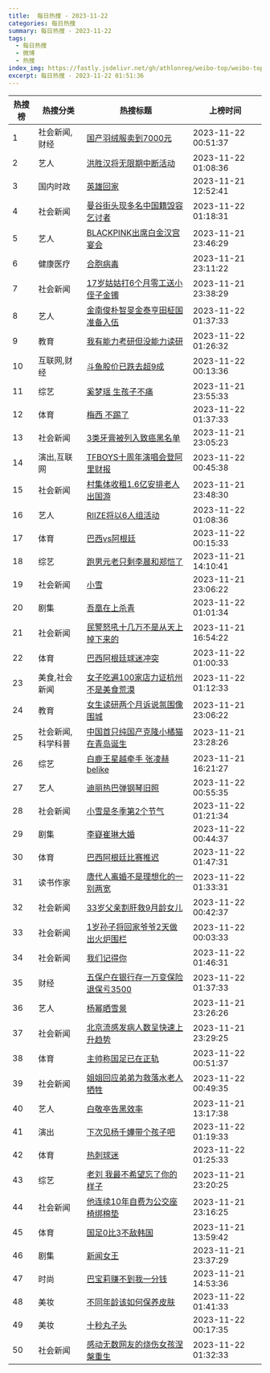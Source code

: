 ```yaml
---
title:  每日热搜 - 2023-11-22
categories: 每日热搜
summary: 每日热搜 - 2023-11-22
tags:
  - 每日热搜
  - 微博
  - 热搜
index_img: https://fastly.jsdelivr.net/gh/athlonreg/weibo-top/weibo-top.jpeg
excerpt: 每日热搜 - 2023-11-22 01:51:36
---
```


| 热搜榜 | 热搜分类 | 热搜标题 | 上榜时间 |
| --- | --- | --- | --- |
| 1 | 社会新闻,财经 | [国产羽绒服卖到7000元](https://s.weibo.com/weibo%3Fq%3D%2523%E5%9B%BD%E4%BA%A7%E7%BE%BD%E7%BB%92%E6%9C%8D%E5%8D%96%E5%88%B07000%E5%85%83%2523) | 2023-11-22 00:51:37 | 
| 2 | 艺人 | [洪胜汉将无限期中断活动](https://s.weibo.com/weibo%3Fq%3D%2523%E6%B4%AA%E8%83%9C%E6%B1%89%E5%B0%86%E6%97%A0%E9%99%90%E6%9C%9F%E4%B8%AD%E6%96%AD%E6%B4%BB%E5%8A%A8%2523) | 2023-11-22 01:08:36 | 
| 3 | 国内时政 | [英雄回家](https://s.weibo.com/weibo%3Fq%3D%2523%E8%8B%B1%E9%9B%84%E5%9B%9E%E5%AE%B6%2523) | 2023-11-21 12:52:41 | 
| 4 | 社会新闻 | [曼谷街头现多名中国籍毁容乞讨者](https://s.weibo.com/weibo%3Fq%3D%2523%E6%9B%BC%E8%B0%B7%E8%A1%97%E5%A4%B4%E7%8E%B0%E5%A4%9A%E5%90%8D%E4%B8%AD%E5%9B%BD%E7%B1%8D%E6%AF%81%E5%AE%B9%E4%B9%9E%E8%AE%A8%E8%80%85%2523) | 2023-11-22 01:18:31 | 
| 5 | 艺人 | [BLACKPINK出席白金汉宫宴会](https://s.weibo.com/weibo%3Fq%3D%2523BLACKPINK%E5%87%BA%E5%B8%AD%E7%99%BD%E9%87%91%E6%B1%89%E5%AE%AB%E5%AE%B4%E4%BC%9A%2523) | 2023-11-21 23:46:29 | 
| 6 | 健康医疗 | [合胞病毒](https://s.weibo.com/weibo%3Fq%3D%2523%E5%90%88%E8%83%9E%E7%97%85%E6%AF%92%2523) | 2023-11-21 23:11:22 | 
| 7 | 社会新闻 | [17岁姑姑打6个月零工送小侄子金镯](https://s.weibo.com/weibo%3Fq%3D%252317%E5%B2%81%E5%A7%91%E5%A7%91%E6%89%936%E4%B8%AA%E6%9C%88%E9%9B%B6%E5%B7%A5%E9%80%81%E5%B0%8F%E4%BE%84%E5%AD%90%E9%87%91%E9%95%AF%2523) | 2023-11-21 23:38:29 | 
| 8 | 艺人 | [金南俊朴智旻金泰亨田柾国准备入伍](https://s.weibo.com/weibo%3Fq%3D%2523%E9%87%91%E5%8D%97%E4%BF%8A%E6%9C%B4%E6%99%BA%E6%97%BB%E9%87%91%E6%B3%B0%E4%BA%A8%E7%94%B0%E6%9F%BE%E5%9B%BD%E5%87%86%E5%A4%87%E5%85%A5%E4%BC%8D%2523) | 2023-11-22 01:37:33 | 
| 9 | 教育 | [我有能力考研但没能力读研](https://s.weibo.com/weibo%3Fq%3D%2523%E6%88%91%E6%9C%89%E8%83%BD%E5%8A%9B%E8%80%83%E7%A0%94%E4%BD%86%E6%B2%A1%E8%83%BD%E5%8A%9B%E8%AF%BB%E7%A0%94%2523) | 2023-11-22 01:26:32 | 
| 10 | 互联网,财经 | [斗鱼股价已跌去超9成](https://s.weibo.com/weibo%3Fq%3D%2523%E6%96%97%E9%B1%BC%E8%82%A1%E4%BB%B7%E5%B7%B2%E8%B7%8C%E5%8E%BB%E8%B6%859%E6%88%90%2523) | 2023-11-22 00:13:36 | 
| 11 | 综艺 | [奚梦瑶 生孩子不痛](https://s.weibo.com/weibo%3Fq%3D%2523%E5%A5%9A%E6%A2%A6%E7%91%B6%20%E7%94%9F%E5%AD%A9%E5%AD%90%E4%B8%8D%E7%97%9B%2523) | 2023-11-21 23:55:33 | 
| 12 | 体育 | [梅西 不踢了](https://s.weibo.com/weibo%3Fq%3D%2523%E6%A2%85%E8%A5%BF%20%E4%B8%8D%E8%B8%A2%E4%BA%86%2523) | 2023-11-22 01:37:33 | 
| 13 | 社会新闻 | [3类牙膏被列入致癌黑名单](https://s.weibo.com/weibo%3Fq%3D%25233%E7%B1%BB%E7%89%99%E8%86%8F%E8%A2%AB%E5%88%97%E5%85%A5%E8%87%B4%E7%99%8C%E9%BB%91%E5%90%8D%E5%8D%95%2523) | 2023-11-21 23:05:23 | 
| 14 | 演出,互联网 | [TFBOYS十周年演唱会登阿里财报](https://s.weibo.com/weibo%3Fq%3D%2523TFBOYS%E5%8D%81%E5%91%A8%E5%B9%B4%E6%BC%94%E5%94%B1%E4%BC%9A%E7%99%BB%E9%98%BF%E9%87%8C%E8%B4%A2%E6%8A%A5%2523) | 2023-11-22 00:45:38 | 
| 15 | 社会新闻 | [村集体收租1.6亿安排老人出国游](https://s.weibo.com/weibo%3Fq%3D%2523%E6%9D%91%E9%9B%86%E4%BD%93%E6%94%B6%E7%A7%9F1.6%E4%BA%BF%E5%AE%89%E6%8E%92%E8%80%81%E4%BA%BA%E5%87%BA%E5%9B%BD%E6%B8%B8%2523) | 2023-11-21 23:48:30 | 
| 16 | 艺人 | [RIIZE将以6人组活动](https://s.weibo.com/weibo%3Fq%3D%2523RIIZE%E5%B0%86%E4%BB%A56%E4%BA%BA%E7%BB%84%E6%B4%BB%E5%8A%A8%2523) | 2023-11-22 01:08:36 | 
| 17 | 体育 | [巴西vs阿根廷](https://s.weibo.com/weibo%3Fq%3D%2523%E5%B7%B4%E8%A5%BFvs%E9%98%BF%E6%A0%B9%E5%BB%B7%2523) | 2023-11-22 00:15:33 | 
| 18 | 综艺 | [跑男元老只剩李晨和郑恺了](https://s.weibo.com/weibo%3Fq%3D%2523%E8%B7%91%E7%94%B7%E5%85%83%E8%80%81%E5%8F%AA%E5%89%A9%E6%9D%8E%E6%99%A8%E5%92%8C%E9%83%91%E6%81%BA%E4%BA%86%2523) | 2023-11-21 14:10:41 | 
| 19 | 社会新闻 | [小雪](https://s.weibo.com/weibo%3Fq%3D%2523%E5%B0%8F%E9%9B%AA%2523) | 2023-11-21 23:06:22 | 
| 20 | 剧集 | [吾凰在上杀青](https://s.weibo.com/weibo%3Fq%3D%2523%E5%90%BE%E5%87%B0%E5%9C%A8%E4%B8%8A%E6%9D%80%E9%9D%92%2523) | 2023-11-22 01:01:34 | 
| 21 | 社会新闻 | [民警怒吼十几万不是从天上掉下来的](https://s.weibo.com/weibo%3Fq%3D%2523%E6%B0%91%E8%AD%A6%E6%80%92%E5%90%BC%E5%8D%81%E5%87%A0%E4%B8%87%E4%B8%8D%E6%98%AF%E4%BB%8E%E5%A4%A9%E4%B8%8A%E6%8E%89%E4%B8%8B%E6%9D%A5%E7%9A%84%2523) | 2023-11-21 16:54:22 | 
| 22 | 体育 | [巴西阿根廷球迷冲突](https://s.weibo.com/weibo%3Fq%3D%2523%E5%B7%B4%E8%A5%BF%E9%98%BF%E6%A0%B9%E5%BB%B7%E7%90%83%E8%BF%B7%E5%86%B2%E7%AA%81%2523) | 2023-11-22 01:00:33 | 
| 23 | 美食,社会新闻 | [女子吃遍100家店力证杭州不是美食荒漠](https://s.weibo.com/weibo%3Fq%3D%2523%E5%A5%B3%E5%AD%90%E5%90%83%E9%81%8D100%E5%AE%B6%E5%BA%97%E5%8A%9B%E8%AF%81%E6%9D%AD%E5%B7%9E%E4%B8%8D%E6%98%AF%E7%BE%8E%E9%A3%9F%E8%8D%92%E6%BC%A0%2523) | 2023-11-22 01:12:33 | 
| 24 | 教育 | [女生读研两个月诉说氛围像围城](https://s.weibo.com/weibo%3Fq%3D%2523%E5%A5%B3%E7%94%9F%E8%AF%BB%E7%A0%94%E4%B8%A4%E4%B8%AA%E6%9C%88%E8%AF%89%E8%AF%B4%E6%B0%9B%E5%9B%B4%E5%83%8F%E5%9B%B4%E5%9F%8E%2523) | 2023-11-21 23:06:22 | 
| 25 | 社会新闻,科学科普 | [中国首只纯国产克隆小橘猫在青岛诞生](https://s.weibo.com/weibo%3Fq%3D%2523%E4%B8%AD%E5%9B%BD%E9%A6%96%E5%8F%AA%E7%BA%AF%E5%9B%BD%E4%BA%A7%E5%85%8B%E9%9A%86%E5%B0%8F%E6%A9%98%E7%8C%AB%E5%9C%A8%E9%9D%92%E5%B2%9B%E8%AF%9E%E7%94%9F%2523) | 2023-11-21 23:28:26 | 
| 26 | 综艺 | [白鹿王星越牵手 张凌赫belike](https://s.weibo.com/weibo%3Fq%3D%2523%E7%99%BD%E9%B9%BF%E7%8E%8B%E6%98%9F%E8%B6%8A%E7%89%B5%E6%89%8B%20%E5%BC%A0%E5%87%8C%E8%B5%ABbelike%2523) | 2023-11-21 16:21:27 | 
| 27 | 艺人 | [迪丽热巴弹钢琴旧照](https://s.weibo.com/weibo%3Fq%3D%2523%E8%BF%AA%E4%B8%BD%E7%83%AD%E5%B7%B4%E5%BC%B9%E9%92%A2%E7%90%B4%E6%97%A7%E7%85%A7%2523) | 2023-11-22 00:55:35 | 
| 28 | 社会新闻 | [小雪是冬季第2个节气](https://s.weibo.com/weibo%3Fq%3D%2523%E5%B0%8F%E9%9B%AA%E6%98%AF%E5%86%AC%E5%AD%A3%E7%AC%AC2%E4%B8%AA%E8%8A%82%E6%B0%94%2523) | 2023-11-22 01:21:34 | 
| 29 | 剧集 | [李嶷崔琳大婚](https://s.weibo.com/weibo%3Fq%3D%2523%E6%9D%8E%E5%B6%B7%E5%B4%94%E7%90%B3%E5%A4%A7%E5%A9%9A%2523) | 2023-11-22 00:44:37 | 
| 30 | 体育 | [巴西阿根廷比赛推迟](https://s.weibo.com/weibo%3Fq%3D%2523%E5%B7%B4%E8%A5%BF%E9%98%BF%E6%A0%B9%E5%BB%B7%E6%AF%94%E8%B5%9B%E6%8E%A8%E8%BF%9F%2523) | 2023-11-22 01:47:31 | 
| 31 | 读书作家 | [唐代人离婚不是理想化的一别两宽](https://s.weibo.com/weibo%3Fq%3D%2523%E5%94%90%E4%BB%A3%E4%BA%BA%E7%A6%BB%E5%A9%9A%E4%B8%8D%E6%98%AF%E7%90%86%E6%83%B3%E5%8C%96%E7%9A%84%E4%B8%80%E5%88%AB%E4%B8%A4%E5%AE%BD%2523) | 2023-11-22 01:33:31 | 
| 32 | 社会新闻 | [33岁父亲割肝救9月龄女儿](https://s.weibo.com/weibo%3Fq%3D%252333%E5%B2%81%E7%88%B6%E4%BA%B2%E5%89%B2%E8%82%9D%E6%95%919%E6%9C%88%E9%BE%84%E5%A5%B3%E5%84%BF%2523) | 2023-11-22 00:42:37 | 
| 33 | 社会新闻 | [1岁孙子将回家爷爷2天做出火炉围栏](https://s.weibo.com/weibo%3Fq%3D%25231%E5%B2%81%E5%AD%99%E5%AD%90%E5%B0%86%E5%9B%9E%E5%AE%B6%E7%88%B7%E7%88%B72%E5%A4%A9%E5%81%9A%E5%87%BA%E7%81%AB%E7%82%89%E5%9B%B4%E6%A0%8F%2523) | 2023-11-22 00:03:33 | 
| 34 | 社会新闻 | [我们记得你](https://s.weibo.com/weibo%3Fq%3D%2523%E6%88%91%E4%BB%AC%E8%AE%B0%E5%BE%97%E4%BD%A0%2523) | 2023-11-22 01:46:31 | 
| 35 | 财经 | [五保户在银行存一万变保险退保亏3500](https://s.weibo.com/weibo%3Fq%3D%2523%E4%BA%94%E4%BF%9D%E6%88%B7%E5%9C%A8%E9%93%B6%E8%A1%8C%E5%AD%98%E4%B8%80%E4%B8%87%E5%8F%98%E4%BF%9D%E9%99%A9%E9%80%80%E4%BF%9D%E4%BA%8F3500%2523) | 2023-11-22 01:37:33 | 
| 36 | 艺人 | [杨幂晒雪景](https://s.weibo.com/weibo%3Fq%3D%2523%E6%9D%A8%E5%B9%82%E6%99%92%E9%9B%AA%E6%99%AF%2523) | 2023-11-21 23:26:26 | 
| 37 | 社会新闻 | [北京流感发病人数呈快速上升趋势](https://s.weibo.com/weibo%3Fq%3D%2523%E5%8C%97%E4%BA%AC%E6%B5%81%E6%84%9F%E5%8F%91%E7%97%85%E4%BA%BA%E6%95%B0%E5%91%88%E5%BF%AB%E9%80%9F%E4%B8%8A%E5%8D%87%E8%B6%8B%E5%8A%BF%2523) | 2023-11-21 23:29:25 | 
| 38 | 体育 | [主帅称国足已在正轨](https://s.weibo.com/weibo%3Fq%3D%2523%E4%B8%BB%E5%B8%85%E7%A7%B0%E5%9B%BD%E8%B6%B3%E5%B7%B2%E5%9C%A8%E6%AD%A3%E8%BD%A8%2523) | 2023-11-22 00:51:37 | 
| 39 | 社会新闻 | [姐姐回应弟弟为救落水老人牺牲](https://s.weibo.com/weibo%3Fq%3D%2523%E5%A7%90%E5%A7%90%E5%9B%9E%E5%BA%94%E5%BC%9F%E5%BC%9F%E4%B8%BA%E6%95%91%E8%90%BD%E6%B0%B4%E8%80%81%E4%BA%BA%E7%89%BA%E7%89%B2%2523) | 2023-11-22 00:49:35 | 
| 40 | 艺人 | [白敬亭告黑效率](https://s.weibo.com/weibo%3Fq%3D%2523%E7%99%BD%E6%95%AC%E4%BA%AD%E5%91%8A%E9%BB%91%E6%95%88%E7%8E%87%2523) | 2023-11-21 13:17:38 | 
| 41 | 演出 | [下次见杨千嬅带个孩子吧](https://s.weibo.com/weibo%3Fq%3D%2523%E4%B8%8B%E6%AC%A1%E8%A7%81%E6%9D%A8%E5%8D%83%E5%AC%85%E5%B8%A6%E4%B8%AA%E5%AD%A9%E5%AD%90%E5%90%A7%2523) | 2023-11-22 01:19:33 | 
| 42 | 体育 | [热刺球迷](https://s.weibo.com/weibo%3Fq%3D%2523%E7%83%AD%E5%88%BA%E7%90%83%E8%BF%B7%2523) | 2023-11-22 01:25:33 | 
| 43 | 综艺 | [老刘 我最不希望忘了你的样子](https://s.weibo.com/weibo%3Fq%3D%2523%E8%80%81%E5%88%98%20%E6%88%91%E6%9C%80%E4%B8%8D%E5%B8%8C%E6%9C%9B%E5%BF%98%E4%BA%86%E4%BD%A0%E7%9A%84%E6%A0%B7%E5%AD%90%2523) | 2023-11-21 23:20:25 | 
| 44 | 社会新闻 | [他连续10年自费为公交座椅绑棉垫](https://s.weibo.com/weibo%3Fq%3D%2523%E4%BB%96%E8%BF%9E%E7%BB%AD10%E5%B9%B4%E8%87%AA%E8%B4%B9%E4%B8%BA%E5%85%AC%E4%BA%A4%E5%BA%A7%E6%A4%85%E7%BB%91%E6%A3%89%E5%9E%AB%2523) | 2023-11-21 23:16:25 | 
| 45 | 体育 | [国足0比3不敌韩国](https://s.weibo.com/weibo%3Fq%3D%2523%E5%9B%BD%E8%B6%B30%E6%AF%943%E4%B8%8D%E6%95%8C%E9%9F%A9%E5%9B%BD%2523) | 2023-11-21 13:59:42 | 
| 46 | 剧集 | [新闻女王](https://s.weibo.com/weibo%3Fq%3D%2523%E6%96%B0%E9%97%BB%E5%A5%B3%E7%8E%8B%2523) | 2023-11-21 23:37:29 | 
| 47 | 时尚 | [巴宝莉赚不到我一分钱](https://s.weibo.com/weibo%3Fq%3D%2523%E5%B7%B4%E5%AE%9D%E8%8E%89%E8%B5%9A%E4%B8%8D%E5%88%B0%E6%88%91%E4%B8%80%E5%88%86%E9%92%B1%2523) | 2023-11-21 14:53:36 | 
| 48 | 美妆 | [不同年龄该如何保养皮肤](https://s.weibo.com/weibo%3Fq%3D%2523%E4%B8%8D%E5%90%8C%E5%B9%B4%E9%BE%84%E8%AF%A5%E5%A6%82%E4%BD%95%E4%BF%9D%E5%85%BB%E7%9A%AE%E8%82%A4%2523) | 2023-11-22 01:41:33 | 
| 49 | 美妆 | [十秒丸子头](https://s.weibo.com/weibo%3Fq%3D%2523%E5%8D%81%E7%A7%92%E4%B8%B8%E5%AD%90%E5%A4%B4%2523) | 2023-11-22 00:17:35 | 
| 50 | 社会新闻 | [感动无数网友的烧伤女孩涅槃重生](https://s.weibo.com/weibo%3Fq%3D%2523%E6%84%9F%E5%8A%A8%E6%97%A0%E6%95%B0%E7%BD%91%E5%8F%8B%E7%9A%84%E7%83%A7%E4%BC%A4%E5%A5%B3%E5%AD%A9%E6%B6%85%E6%A7%83%E9%87%8D%E7%94%9F%2523) | 2023-11-22 01:32:33 | 

